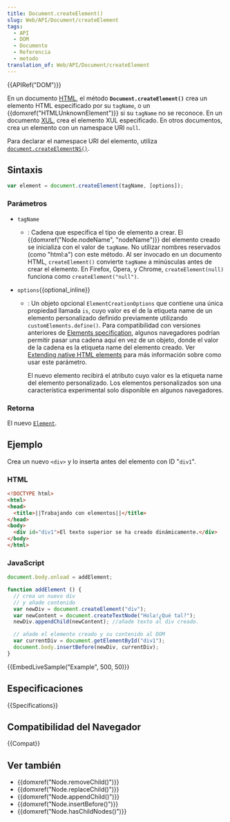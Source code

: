 ```yaml
---
title: Document.createElement()
slug: Web/API/Document/createElement
tags:
  - API
  - DOM
  - Documento
  - Referencia
  - metodo
translation_of: Web/API/Document/createElement
---
```

{{APIRef("DOM")}}

En un documento [HTML](/es/docs/Web/HTML), el método **`Document.createElement()`** crea un elemento HTML especificado por su `tagName`, o un {{domxref("HTMLUnknownElement")}} si su `tagName` no se reconoce. En un documento [XUL](/es/docs/Mozilla/Tech/XUL), crea el elemento XUL especificado. En otros documentos, crea un elemento con un namespace URI `null`.

Para declarar el namespace URI del elemento, utiliza [`document.createElementNS()`](/es/docs/Web/API/Document/createElementNS).

## Sintaxis

```js
var element = document.createElement(tagName, [options]);
```

### Parámetros

- `tagName`
  - : Cadena que especifica el tipo de elemento a crear. El {{domxref("Node.nodeName", "nodeName")}} del elemento creado se inicializa con el valor de `tagName`. No utilizar nombres reservados (como "html:a") con este método. Al ser invocado en un documento HTML, `createElement()` convierte `tagName` a minúsculas antes de crear el elemento. En Firefox, Opera, y Chrome, `createElement(null)` funciona como `createElement("null")`.
- `options`{{optional_inline}}

  - : Un objeto opcional `ElementCreationOptions` que contiene una única propiedad llamada `is`, cuyo valor es el de la etiqueta name de un elemento personalizado definido previamente utilizando `customElements.define()`. Para compatibilidad con versiones anteriores de [Elements specification](https://www.w3.org/TR/custom-elements/), algunos navegadores podrían permitir pasar una cadena aquí en vez de un objeto, donde el valor de la cadena es la etiqueta name del elemento creado. Ver [Extending native HTML elements](https://developers.google.com/web/fundamentals/primers/customelements/#extendhtml) para más información sobre como usar este parámetro.

    El nuevo elemento recibirá el atributo cuyo valor es la etiqueta name del elemento personalizado. Los elementos personalizados son una característica experimental solo disponible en algunos navegadores.

### Retorna

El nuevo [`Element`](/es/docs/Web/API/Element).

## Ejemplo

Crea un nuevo `<div>` y lo inserta antes del elemento con ID "`div1`".

### HTML

```html
<!DOCTYPE html>
<html>
<head>
  <title>||Trabajando con elementos||</title>
</head>
<body>
  <div id="div1">El texto superior se ha creado dinámicamente.</div>
</body>
</html>
```

### JavaScript

```js
document.body.onload = addElement;

function addElement () {
  // crea un nuevo div
  // y añade contenido
  var newDiv = document.createElement("div");
  var newContent = document.createTextNode("Hola!¿Qué tal?");
  newDiv.appendChild(newContent); //añade texto al div creado.

  // añade el elemento creado y su contenido al DOM
  var currentDiv = document.getElementById("div1");
  document.body.insertBefore(newDiv, currentDiv);
}
```

{{EmbedLiveSample("Example", 500, 50)}}

## Especificaciones

{{Specifications}}

## Compatibilidad del Navegador

{{Compat}}

## Ver también

- {{domxref("Node.removeChild()")}}
- {{domxref("Node.replaceChild()")}}
- {{domxref("Node.appendChild()")}}
- {{domxref("Node.insertBefore()")}}
- {{domxref("Node.hasChildNodes()")}}
